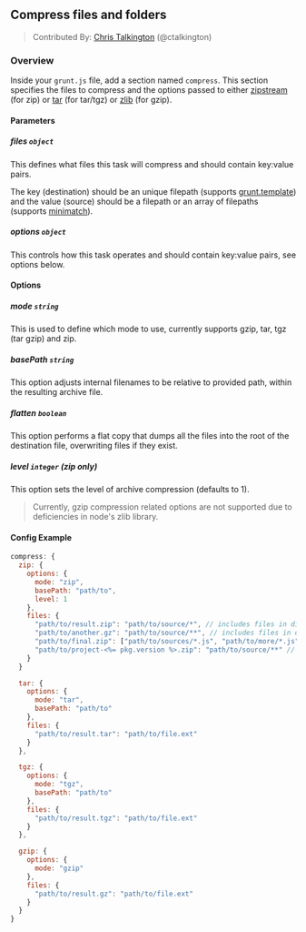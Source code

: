 ## Compress files and folders
> Contributed By: [Chris Talkington](/ctalkington) (@ctalkington)

### Overview

Inside your `grunt.js` file, add a section named `compress`. This section specifies the files to compress and the options passed to either [zipstream](https://github.com/wellawaretech/node-zipstream) (for zip) or [tar](https://github.com/isaacs/node-tar) (for tar/tgz) or [zlib](http://nodejs.org/api/zlib.html#zlib_options) (for gzip).

#### Parameters

##### files ```object```

This defines what files this task will compress and should contain key:value pairs.

The key (destination) should be an unique filepath (supports [grunt.template](https://github.com/cowboy/grunt/blob/master/docs/api_template.md)) and the value (source) should be a filepath or an array of filepaths (supports [minimatch](https://github.com/isaacs/minimatch)).

##### options ```object```

This controls how this task operates and should contain key:value pairs, see options below.

#### Options

##### mode ```string```

This is used to define which mode to use, currently supports gzip, tar, tgz (tar gzip) and zip.

##### basePath ```string```

This option adjusts internal filenames to be relative to provided path, within the resulting archive file.

##### flatten ```boolean```

This option performs a flat copy that dumps all the files into the root of the destination file, overwriting files if they exist.

##### level ```integer``` (zip only)

This option sets the level of archive compression (defaults to 1).

> Currently, gzip compression related options are not supported due to deficiencies in node's zlib library.

#### Config Example

``` javascript
compress: {
  zip: {
    options: {
      mode: "zip",
      basePath: "path/to",
      level: 1
    },
    files: {
      "path/to/result.zip": "path/to/source/*", // includes files in dir
      "path/to/another.gz": "path/to/source/**", // includes files in dir and subdirs
      "path/to/final.zip": ["path/to/sources/*.js", "path/to/more/*.js"], // include JS files in two diff dirs
      "path/to/project-<%= pkg.version %>.zip": "path/to/source/**" // variables in destination
    }
  }

  tar: {
    options: {
      mode: "tar",
      basePath: "path/to"
    },
    files: {
      "path/to/result.tar": "path/to/file.ext"
    }
  },

  tgz: {
    options: {
      mode: "tgz",
      basePath: "path/to"
    },
    files: {
      "path/to/result.tgz": "path/to/file.ext"
    }
  },

  gzip: {
    options: {
      mode: "gzip"
    },
    files: {
      "path/to/result.gz": "path/to/file.ext"
    }
  }
}
```